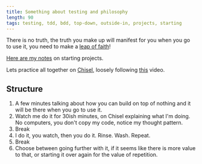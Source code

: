 ```yaml
---
title: Something about testing and philosophy
length: 90
tags: testing, tdd, bdd, top-down, outside-in, projects, starting
---
```


There is no truth, the truth you make up will manifest for you when you go to use it,
you need to make a [leap of faith](https://www.youtube.com/watch?v=xFntFdEGgws)!

[Here are my notes](https://gist.github.com/JoshCheek/37e4cf3bea6541023bab) on starting projects.

Lets practice all together on [Chisel](http://tutorials.jumpstartlab.com/projects/chisel.html),
loosely following [this](https://vimeo.com/131588133) video.

## Structure

1. A few minutes talking about how you can build on top of nothing and it will be there when you go to use it.
1. Watch me do it for 30ish minutes, on Chisel explaining what I'm doing.
   No computers, you don't copy my code, notice my thought pattern.
1. Break
1. I do it, you watch, then you do it. Rinse. Wash. Repeat.
1. Break
1. Choose between going further with it, if it seems like there is more value to that,
   or starting it over again for the value of repetition.
